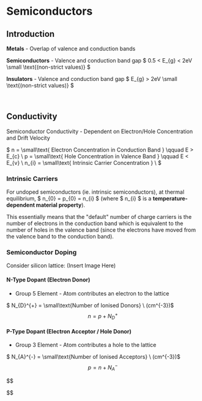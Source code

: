 # Semiconductors

## Introduction
**Metals** - Overlap of valence and conduction bands

**Semiconductors** - Valence and conduction band gap $ 0.5 < E_{g} < 2eV  \small \text{(non-strict values)} $

**Insulators** - Valence and conduction band gap $ E_{g} > 2eV  \small \text{(non-strict values)} $

</br>

## Conductivity
Semiconductor Conductivity - Dependent on Electron/Hole Concentration and Drift Velocity

$
n = \small\text{ Electron Concentration in Conduction Band } \qquad E > E_{c} \\
p = \small\text{ Hole Concentration in Valence Band } \qquad E < E_{v} \\
n_{i} = \small\text{ Intrinsic Carrier Concentration } \\
$

### Intrinsic Carriers
For undoped semiconductors (ie. intrinsic semiconductors), at thermal equilibrium, $ n_{0} = p_{0} = n_{i} $ (where $ n_{i} $ is a **temperature-dependent material property**).

This essentially means that the "default" number of charge carriers is the number of electrons in the conduction band which is equivalent to the number of holes in the valence band (since the electrons have moved from the valence band to the conduction band). 

### Semiconductor Doping
Consider silicon lattice:
(Insert Image Here)

#### N-Type Dopant (Electron Donor)
- Group 5 Element - Atom contributes an electron to the lattice

$ N_{D}^{+} = \small\text{Number of Ionised Donors} \ (cm^{-3})$
$$ n = p + N_{D}^{+} $$

#### P-Type Dopant (Electron Acceptor / Hole Donor)
- Group 3 Element - Atom contributes a hole to the lattice

$ N_{A}^{-} = \small\text{Number of Ionised Acceptors} \ (cm^{-3})$
$$ p = n + N_{A}^{-} $$

$$


$$



